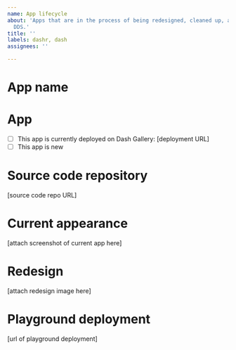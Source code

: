 ```yaml
---
name: App lifecycle
about: 'Apps that are in the process of being redesigned, cleaned up, and deployed to
  DDS.'
title: ''
labels: dashr, dash
assignees: ''

---
```


# App name

# App
- [ ] This app is currently deployed on Dash Gallery: [deployment URL]
- [ ] This app is new

# Source code repository
[source code repo URL]

# Current appearance
[attach screenshot of current app here]

# Redesign
[attach redesign image here]

# Playground deployment 
[url of playground deployment]
